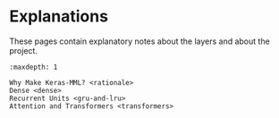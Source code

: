# Explanations

These pages contain explanatory notes about the layers and about the project.

```{toctree}
:maxdepth: 1

Why Make Keras-MML? <rationale>
Dense <dense>
Recurrent Units <gru-and-lru>
Attention and Transformers <transformers>
```
